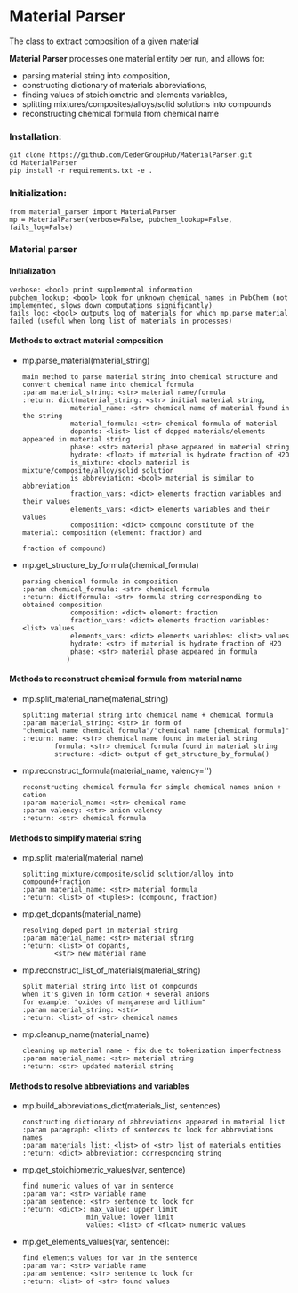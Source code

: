 # Material Parser

The class to extract composition of a given material

**Material Parser** processes one material entity per run, and allows for:

 * parsing material string into composition,
 * constructing dictionary of materials abbreviations,
 * finding values of stoichiometric and elements variables,
 * splitting mixtures/composites/alloys/solid solutions into compounds
 * reconstructing chemical formula from chemical name
 
### Installation:
```
git clone https://github.com/CederGroupHub/MaterialParser.git
cd MaterialParser
pip install -r requirements.txt -e .
```

### Initialization:
```
from material_parser import MaterialParser
mp = MaterialParser(verbose=False, pubchem_lookup=False, fails_log=False)
```

### Material parser

#### Initialization

 ```
 verbose: <bool> print supplemental information
 pubchem_lookup: <bool> look for unknown chemical names in PubChem (not implemented, slows down computations significantly)
 fails_log: <bool> outputs log of materials for which mp.parse_material failed (useful when long list of materials in processes)
 ```

#### Methods to extract material composition

 * mp.parse_material(material_string)
     ```
     main method to parse material string into chemical structure and
     convert chemical name into chemical formula
    :param material_string: <str> material name/formula
    :return: dict(material_string: <str> initial material string,
                 material_name: <str> chemical name of material found in the string
                 material_formula: <str> chemical formula of material
                 dopants: <list> list of dopped materials/elements appeared in material string
                 phase: <str> material phase appeared in material string
                 hydrate: <float> if material is hydrate fraction of H2O
                 is_mixture: <bool> material is mixture/composite/alloy/solid solution
                 is_abbreviation: <bool> material is similar to abbreviation
                 fraction_vars: <dict> elements fraction variables and their values
                 elements_vars: <dict> elements variables and their values
                 composition: <dict> compound constitute of the material: composition (element: fraction) and
                                                                        fraction of compound)
     ```

 * mp.get_structure_by_formula(chemical_formula)
     ```
     parsing chemical formula in composition
    :param chemical_formula: <str> chemical formula
    :return: dict(formula: <str> formula string corresponding to obtained composition
                 composition: <dict> element: fraction
                 fraction_vars: <dict> elements fraction variables: <list> values
                 elements_vars: <dict> elements variables: <list> values
                 hydrate: <str> if material is hydrate fraction of H2O
                 phase: <str> material phase appeared in formula
                )
     ```

#### Methods to reconstruct chemical formula from material name

 * mp.split_material_name(material_string)
    ```
    splitting material string into chemical name + chemical formula
    :param material_string: <str> in form of
    "chemical name chemical formula"/"chemical name [chemical formula]"
    :return: name: <str> chemical name found in material string
            formula: <str> chemical formula found in material string
            structure: <dict> output of get_structure_by_formula()
    ```

 * mp.reconstruct_formula(material_name, valency='')
    ```
    reconstructing chemical formula for simple chemical names anion + cation
    :param material_name: <str> chemical name
    :param valency: <str> anion valency
    :return: <str> chemical formula
    ```

#### Methods to simplify material string

 * mp.split_material(material_name)
    ```
    splitting mixture/composite/solid solution/alloy into compound+fraction
    :param material_name: <str> material formula
    :return: <list> of <tuples>: (compound, fraction)
    ```

 * mp.get_dopants(material_name)
    ```
    resolving doped part in material string
    :param material_name: <str> material string
    :return: <list> of dopants,
            <str> new material name
    ```
 * mp.reconstruct_list_of_materials(material_string)
    ```
    split material string into list of compounds
    when it's given in form cation + several anions
    for example: "oxides of manganese and lithium"
    :param material_string: <str>
    :return: <list> of <str> chemical names
    ```

 * mp.cleanup_name(material_name)
    ```
    cleaning up material name - fix due to tokenization imperfectness
    :param material_name: <str> material string
    :return: <str> updated material string
    ```

#### Methods to resolve abbreviations and variables

 * mp.build_abbreviations_dict(materials_list, sentences)
    ```
    constructing dictionary of abbreviations appeared in material list
    :param paragraph: <list> of sentences to look for abbreviations names
    :param materials_list: <list> of <str> list of materials entities
    :return: <dict> abbreviation: corresponding string
    ```

 * mp.get_stoichiometric_values(var, sentence)
    ```
    find numeric values of var in sentence
    :param var: <str> variable name
    :param sentence: <str> sentence to look for
    :return: <dict>: max_value: upper limit
                    min_value: lower limit
                    values: <list> of <float> numeric values
    ```

 * mp.get_elements_values(var, sentence):
    ```
    find elements values for var in the sentence
    :param var: <str> variable name
    :param sentence: <str> sentence to look for
    :return: <list> of <str> found values
    ```